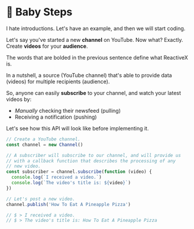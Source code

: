 # 🐣 Baby Steps

I hate introductions. Let's have an example, and then we will start coding.

Let's say you've started a new **channel** on YouTube. Now what? Exactly. Create **videos** for your **audience**.

The words that are bolded in the previous sentence define what ReactiveX is.

In a nutshell, a source (YouTube channel) that's able to provide data (videos) for multiple recipients (audience).

So, anyone can easily **subscribe** to your channel, and watch your latest videos by:
- *Manually* checking their newsfeed (pulling)
- Receiving a notification (pushing)

Let's see how this API will look like before implementing it.

```js
// Create a YouTube channel.
const channel = new Channel()

// A subscriber will subscribe to our channel, and will provide us
// with a callback function that describes the processing of any
// new video.
const subscriber = channel.subscribe(function (video) {
  console.log(`I received a video.`)
  console.log(`The video's title is: ${video}`)
})

// Let's post a new video.
channel.publish('How To Eat A Pineapple Pizza')

// $ > I received a video.
// $ > The video's title is: How To Eat A Pineapple Pizza
```
